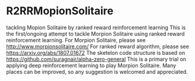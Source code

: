# R2RRMopionSolitaire
tackling Mopion Solitaire by ranked reward reinforcement learning
This is the first/ongoing attempt to tackle Morpion Solitaire using ranked reward reinforcement learning.
For Morpion Solitaire, please see http://www.morpionsolitaire.com/
For ranked reward algorithm, please see https://arxiv.org/abs/1807.01672
The sketelon code structure is based on https://github.com/suragnair/alpha-zero-general
This is a primary trial on applying deep reinforcement learning to play Morpion Solitaire. Many places can be improved, so any suggestion is welcomed and appreciated.
